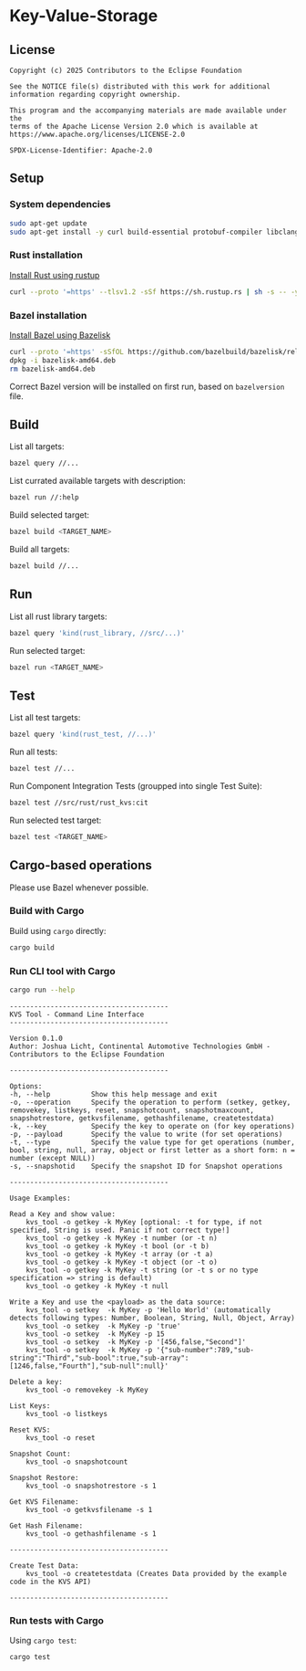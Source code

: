 # Key-Value-Storage

## License

```text
Copyright (c) 2025 Contributors to the Eclipse Foundation

See the NOTICE file(s) distributed with this work for additional
information regarding copyright ownership.

This program and the accompanying materials are made available under the
terms of the Apache License Version 2.0 which is available at
https://www.apache.org/licenses/LICENSE-2.0

SPDX-License-Identifier: Apache-2.0
```

## Setup

### System dependencies

```bash
sudo apt-get update
sudo apt-get install -y curl build-essential protobuf-compiler libclang-dev
```

### Rust installation

[Install Rust using rustup](https://www.rust-lang.org/tools/install)

```bash
curl --proto '=https' --tlsv1.2 -sSf https://sh.rustup.rs | sh -s -- -y
```

### Bazel installation

[Install Bazel using Bazelisk](https://bazel.build/install/bazelisk)

```bash
curl --proto '=https' -sSfOL https://github.com/bazelbuild/bazelisk/releases/download/v1.26.0/bazelisk-amd64.deb
dpkg -i bazelisk-amd64.deb
rm bazelisk-amd64.deb
```

Correct Bazel version will be installed on first run, based on `bazelversion` file.

## Build

List all targets:

```bash
bazel query //...
```

List currated available targets with description:

```bash
bazel run //:help
```

Build selected target:

```bash
bazel build <TARGET_NAME>
```

Build all targets:

```bash
bazel build //...
```

## Run

List all rust library targets:

```bash
bazel query 'kind(rust_library, //src/...)'
```

Run selected target:

```bash
bazel run <TARGET_NAME>
```

## Test

List all test targets:

```bash
bazel query 'kind(rust_test, //...)'
```

Run all tests:

```bash
bazel test //...
```

Run Component Integration Tests (groupped into single Test Suite):

```bash
bazel test //src/rust/rust_kvs:cit
```

Run selected test target:

```bash
bazel test <TARGET_NAME>
```

## Cargo-based operations

Please use Bazel whenever possible.

### Build with Cargo

Build using `cargo` directly:

```bash
cargo build
```

### Run CLI tool with Cargo

```bash
cargo run --help
```

```text
---------------------------------------
KVS Tool - Command Line Interface
---------------------------------------

Version 0.1.0
Author: Joshua Licht, Continental Automotive Technologies GmbH - Contributors to the Eclipse Foundation

---------------------------------------

Options:
-h, --help          Show this help message and exit
-o, --operation     Specify the operation to perform (setkey, getkey, removekey, listkeys, reset, snapshotcount, snapshotmaxcount, snapshotrestore, getkvsfilename, gethashfilename, createtestdata)
-k, --key           Specify the key to operate on (for key operations)
-p, --payload       Specify the value to write (for set operations)
-t, --type          Specify the value type for get operations (number, bool, string, null, array, object or first letter as a short form: n = number (except NULL))
-s, --snapshotid    Specify the snapshot ID for Snapshot operations

---------------------------------------

Usage Examples:

Read a Key and show value:
    kvs_tool -o getkey -k MyKey [optional: -t for type, if not specified, String is used. Panic if not correct type!]                  
    kvs_tool -o getkey -k MyKey -t number (or -t n)
    kvs_tool -o getkey -k MyKey -t bool (or -t b)
    kvs_tool -o getkey -k MyKey -t array (or -t a)
    kvs_tool -o getkey -k MyKey -t object (or -t o)
    kvs_tool -o getkey -k MyKey -t string (or -t s or no type specification => string is default)
    kvs_tool -o getkey -k MyKey -t null

Write a Key and use the <payload> as the data source:
    kvs_tool -o setkey  -k MyKey -p 'Hello World' (automatically detects following types: Number, Boolean, String, Null, Object, Array)
    kvs_tool -o setkey  -k MyKey -p 'true'
    kvs_tool -o setkey  -k MyKey -p 15                   
    kvs_tool -o setkey  -k MyKey -p '[456,false,"Second"]'
    kvs_tool -o setkey  -k MyKey -p '{"sub-number":789,"sub-string":"Third","sub-bool":true,"sub-array":[1246,false,"Fourth"],"sub-null":null}'

Delete a key:
    kvs_tool -o removekey -k MyKey    

List Keys:
    kvs_tool -o listkeys

Reset KVS:
    kvs_tool -o reset

Snapshot Count:
    kvs_tool -o snapshotcount

Snapshot Restore:
    kvs_tool -o snapshotrestore -s 1

Get KVS Filename:
    kvs_tool -o getkvsfilename -s 1

Get Hash Filename:
    kvs_tool -o gethashfilename -s 1

---------------------------------------

Create Test Data:
    kvs_tool -o createtestdata (Creates Data provided by the example code in the KVS API)             
    
---------------------------------------
```

### Run tests with Cargo

Using `cargo test`:

```bash
cargo test
```
